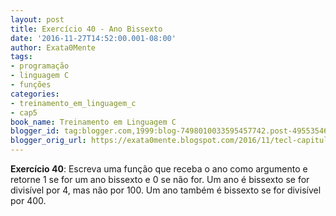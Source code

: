 ```yaml
---
layout: post
title: Exercício 40 - Ano Bissexto
date: '2016-11-27T14:52:00.001-08:00'
author: Exata0Mente
tags:
- programação
- linguagem C
- funções
categories:
- treinamento_em_linguagem_c
- cap5
book_name: Treinamento em Linguagem C
blogger_id: tag:blogger.com,1999:blog-7498010033595457742.post-4955354604843528118
blogger_orig_url: https://exata0mente.blogspot.com/2016/11/tecl-capitulo-5-exercicio-40-ano.html
---
```


**Exercício 40**: Escreva uma função que receba o ano como argumento e retorne 1 se for um ano bissexto e 0 se não for. Um ano é bissexto se for divisível por 4, mas não por 100. Um ano também é bissexto se for divisível por 400.
